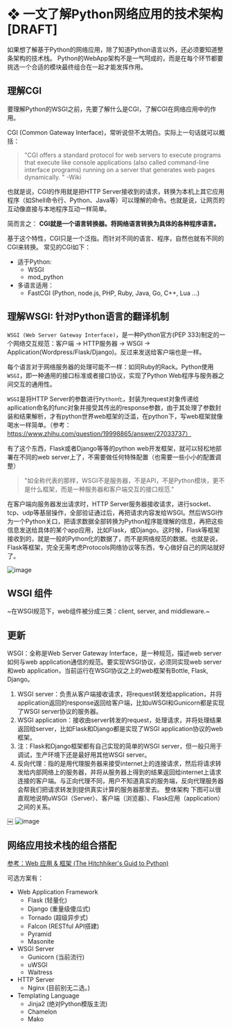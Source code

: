# ❖ 一文了解Python网络应用的技术架构 [DRAFT]

如果想了解基于Python的网络应用，除了知道Python语言以外，还必须要知道整条架构的技术栈。
Python的WebApp架构不是一气呵成的，而是在每个环节都要挑选一个合适的模块最终组合在一起才能发挥作用。


## 理解CGI

要理解Python的WSGI之前，先要了解什么是CGI，了解CGI在网络应用中的作用。

CGI (Common Gateway Interface)，常听说但不太明白。实际上一句话就可以概括：

> "CGI offers a standard protocol for web servers to execute programs that execute like console applications (also called command-line interface programs) running on a server that generates web pages dynamically. " -Wiki

也就是说，CGI的作用就是把HTTP Server接收到的请求，转换为本机上其它应用程序（如Shell命令行、Python、Java等）可以理解的命令。也就是说，让网页的互动像直接与本地程序互动一样简单。

简而言之：
**CGI就是一个语言转换器。将网络语言转换为具体的各种程序语言。**

基于这个特性，CGI只是一个泛指。而针对不同的语言、程序，自然也就有不同的CGI来转换。
常见的CGI如下：
- 适于Python:
    - WSGI
    - mod_python
- 多语言适用：
    - FastCGI (Python, node.js, PHP, Ruby, Java, Go, C++, Lua ...)


## 理解WSGI: 针对Python语言的翻译机制

`WSGI (Web Server Gateway Interface)`，是一种Python官方(PEP 333)制定的一个网络交互规范：客户端 -> HTTP服务器 -> WSGI -> Application(Wordpress/Flask/Django)。反过来发送给客户端也是一样。

每个语言对于网络服务器的处理可能不一样：如同Ruby的Rack。Python使用`WSGI`，即一种通用的接口标准或者接口协议，实现了Python Web程序与服务器之间交互的通用性。

`WSGI`是将HTTP Server的参数进行`Python化`，封装为request对象传递给apllication命名的func对象并接受其传出的response参数，由于其处理了参数封装和结果解析，才有python世界web框架的泛滥，在python下，写web框架就像喝水一样简单。（参考：https://www.zhihu.com/question/19998865/answer/27033737）

有了这个东西，Flask或者Django等等的python web开发框架，就可以轻松地部署在不同的web server上了，不需要做任何特殊配置（也需要一些小小的配置调整）

> "如全称代表的那样，WSGI不是服务器，不是API，不是Python模块，更不是什么框架，而是一种服务器和客户端交互的接口规范."

在客户端向服务器发出请求时，HTTP Server服务器接收请求，进行socket、tcp、udp等基层操作，全部验证通过后，再把请求内容发给WSGI。然后WSGI作为一个Python关口，把请求数据全部转换为Python程序能理解的信息，再把这些信息发送给具体的某个app应用，比如Flask，或Django。这时候，Flask等框架接收到的，就是一般的Python化的数据了，而不是网络规范的数据。也就是说，Flask等框架，完全无需考虑Protocols网络协议等东西，专心做好自己的网站就好了。

![image](https://user-images.githubusercontent.com/14041622/48410274-1ee23380-e779-11e8-96f0-df5e585b3722.png)

## WSGI 组件
~在WSGI规范下，web组件被分成三类：client, server, and middleware.~


## 更新

WSGI：全称是Web Server Gateway Interface，是一种规范，描述web server如何与web application通信的规范。要实现WSGI协议，必须同实现web server和web application，当前运行在WSGI协议之上的web框架有Bottle, Flask, Django。

1. WSGI server：负责从客户端接收请求，将request转发给application，并将application返回的response返回给客户端，比如uWSGI和Gunicorn都是实现了WSGI server协议的服务器。
2. WSGI application：接收由server转发的request，处理请求，并将处理结果返回给server，比如Flask和Django都是实现了WSGI application协议的web框架。
3. 注：Flask和Django框架都有自己实现的简单的WSGI server，但一般只用于调试，生产环境下还是最好用其他WSGI server。
4. 反向代理：指的是用代理服务器来接受internet上的连接请求，然后将请求转发给内部网络上的服务器，并将从服务器上得到的结果返回给internet上请求连接的客户端。与正向代理不同，用户不知道真实的服务端，反向代理服务器会帮我们把请求转发到提供真实计算的服务器那里去。
整体架构
下图可以很直观地说明uWSGI（Server）、客户端（浏览器）、Flask应用（application）之间的关系。

￼
![image](https://user-images.githubusercontent.com/14041622/53678715-c621b100-3cfd-11e9-9aa5-e3c83b0beb08.png)



## 网络应用技术栈的组合搭配

[参考：Web 应用 & 框架 (The Hitchhiker's Guid to Python)](https://pythonguidecn.readthedocs.io/zh/latest/scenarios/web.html)

可选方案有：
- Web Application Framework
    - Flask (轻量化)
    - Django (重量级傻瓜式)
    - Tornado (超级异步式)
    - Falcon (RESTful API搭建)
    - Pyramid
    - Masonite
- WSGI Server
    - Gunicorn (当前流行)
    - uWSGI
    - Waitress
- HTTP Server
    - Nginx (目前别无二选。)
- Templating Language
    - Jinja2 (绝对Python模版主流)
    - Chamelon
    - Mako